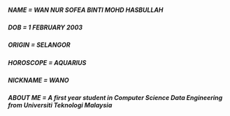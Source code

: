 
##### NAME =  WAN NUR SOFEA BINTI MOHD HASBULLAH
##### DOB =  1 FEBRUARY 2003
##### ORIGIN =  SELANGOR
##### HOROSCOPE =  AQUARIUS
##### NICKNAME =  WANO

##### ABOUT ME = A first year student in Computer Science Data Engineering from Universiti Teknologi Malaysia 
